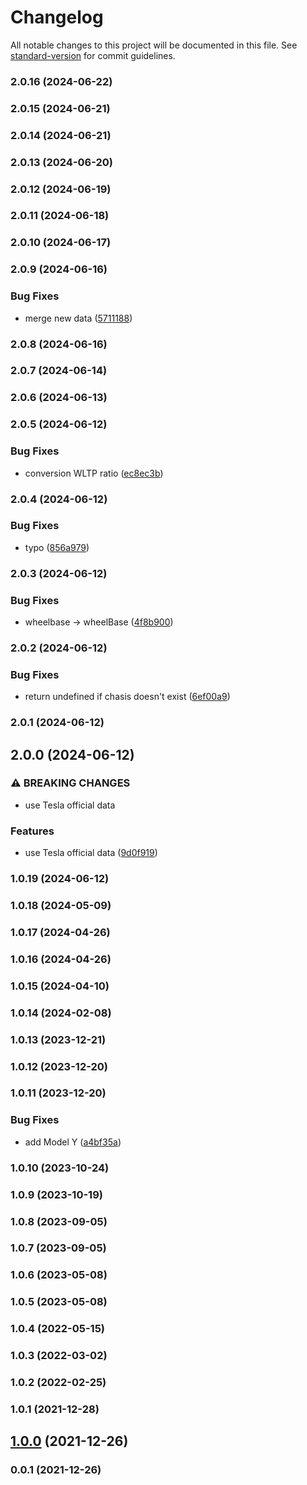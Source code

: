 # Changelog

All notable changes to this project will be documented in this file. See [standard-version](https://github.com/conventional-changelog/standard-version) for commit guidelines.

### 2.0.16 (2024-06-22)

### 2.0.15 (2024-06-21)

### 2.0.14 (2024-06-21)

### 2.0.13 (2024-06-20)

### 2.0.12 (2024-06-19)

### 2.0.11 (2024-06-18)

### 2.0.10 (2024-06-17)

### 2.0.9 (2024-06-16)


### Bug Fixes

* merge new data ([5711188](https://github.com/teslahunt/tesla-specifications/commit/5711188f6e6afc12e43598d3a799b7309518b840))

### 2.0.8 (2024-06-16)

### 2.0.7 (2024-06-14)

### 2.0.6 (2024-06-13)

### 2.0.5 (2024-06-12)


### Bug Fixes

* conversion WLTP ratio ([ec8ec3b](https://github.com/teslahunt/tesla-specifications/commit/ec8ec3b2095710ed85398bee44dc6e743b79bc11))

### 2.0.4 (2024-06-12)


### Bug Fixes

* typo ([856a979](https://github.com/teslahunt/tesla-specifications/commit/856a979bb96b7a89ea0e56dc4c0a667d91227df4))

### 2.0.3 (2024-06-12)


### Bug Fixes

* wheelbase → wheelBase ([4f8b900](https://github.com/teslahunt/tesla-specifications/commit/4f8b90054e776eff68835802e54f4eb762195731))

### 2.0.2 (2024-06-12)


### Bug Fixes

* return undefined if chasis doesn't exist ([6ef00a9](https://github.com/teslahunt/tesla-specifications/commit/6ef00a98d9f49d6abf785fdbece97ebe50b3b68e))

### 2.0.1 (2024-06-12)

## 2.0.0 (2024-06-12)


### ⚠ BREAKING CHANGES

* use Tesla official data

### Features

* use Tesla official data ([9d0f919](https://github.com/teslahunt/tesla-specifications/commit/9d0f91909d2d1ce92d6a12ff7876bdf029873e39))

### 1.0.19 (2024-06-12)

### 1.0.18 (2024-05-09)

### 1.0.17 (2024-04-26)

### 1.0.16 (2024-04-26)

### 1.0.15 (2024-04-10)

### 1.0.14 (2024-02-08)

### 1.0.13 (2023-12-21)

### 1.0.12 (2023-12-20)

### 1.0.11 (2023-12-20)


### Bug Fixes

* add Model Y ([a4bf35a](https://github.com/teslahunt/tesla-specifications/commit/a4bf35a91bf4c410c2225543b1c3649ec3ab0bdd))

### 1.0.10 (2023-10-24)

### 1.0.9 (2023-10-19)

### 1.0.8 (2023-09-05)

### 1.0.7 (2023-09-05)

### 1.0.6 (2023-05-08)

### 1.0.5 (2023-05-08)

### 1.0.4 (2022-05-15)

### 1.0.3 (2022-03-02)

### 1.0.2 (2022-02-25)

### 1.0.1 (2021-12-28)

## [1.0.0](https://github.com/teslahunt/tesla-specifications/compare/v0.0.1...v1.0.0) (2021-12-26)

### 0.0.1 (2021-12-26)
